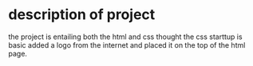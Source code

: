 # description of project
the project is entailing both the html and css 
thought the css starttup is basic
added a logo from the internet and placed it on the top of the html page.

